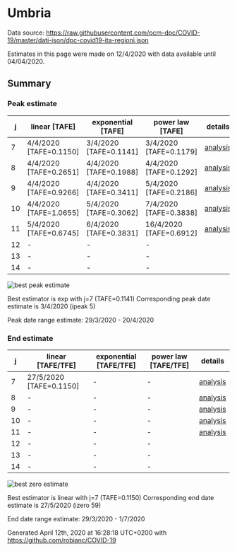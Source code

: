 # Umbria


Data source: https://raw.githubusercontent.com/pcm-dpc/COVID-19/master/dati-json/dpc-covid19-ita-regioni.json

Estimates in this page were made on 12/4/2020 with data available until 04/04/2020.


## Summary 

### Peak estimate 
|j|linear [TAFE]|exponential [TAFE]|power law [TAFE]|details|
|---|----|-----------|---------|-------|
|7|4/4/2020 [TAFE=0.1150]|3/4/2020 [TAFE=0.1141]|3/4/2020 [TAFE=0.1179]|[analysis](COVID-19_umbria_j7_2020-04-04.md)|
|8|4/4/2020 [TAFE=0.2651]|4/4/2020 [TAFE=0.1988]|4/4/2020 [TAFE=0.1292]|[analysis](COVID-19_umbria_j8_2020-04-04.md)|
|9|4/4/2020 [TAFE=0.9266]|4/4/2020 [TAFE=0.3411]|5/4/2020 [TAFE=0.2186]|[analysis](COVID-19_umbria_j9_2020-04-04.md)|
|10|4/4/2020 [TAFE=1.0655]|5/4/2020 [TAFE=0.3062]|7/4/2020 [TAFE=0.3838]|[analysis](COVID-19_umbria_j10_2020-04-04.md)|
|11|5/4/2020 [TAFE=0.6745]|6/4/2020 [TAFE=0.3831]|16/4/2020 [TAFE=0.6912]|[analysis](COVID-19_umbria_j11_2020-04-04.md)|
|12|-|-|-||
|13|-|-|-||
|14|-|-|-||

![best peak estimate](COVID-19_umbria_j7_2020-04-04.png)

Best estimator is exp with j=7 (TAFE=0.1141)
Corresponding peak date estimate is 3/4/2020 (ipeak 5)


Peak date range estimate: 29/3/2020 - 20/4/2020

### End estimate 
|j|linear [TAFE/TFE]|exponential [TAFE/TFE]|power law [TAFE/TFE]|details|
|---|----|-----------|---------|-------|
|7|27/5/2020 [TAFE=0.1150]|-|-|[analysis](COVID-19_umbria_j7_2020-04-04.md)|
|8|-|-|-|[analysis](COVID-19_umbria_j8_2020-04-04.md)|
|9|-|-|-|[analysis](COVID-19_umbria_j9_2020-04-04.md)|
|10|-|-|-|[analysis](COVID-19_umbria_j10_2020-04-04.md)|
|11|-|-|-|[analysis](COVID-19_umbria_j11_2020-04-04.md)|
|12|-|-|-||
|13|-|-|-||
|14|-|-|-||

![best zero estimate](COVID-19_umbria_j7_2020-04-04.png)

Best estimator is linear with j=7 (TAFE=0.1150)
Corresponding end date estimate is 27/5/2020 (izero 59)


End date range estimate: 29/3/2020 - 1/7/2020

Generated April 12th, 2020 at 16:28:18 UTC+0200 with https://github.com/robianc/COVID-19
